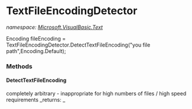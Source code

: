 ﻿
# TextFileEncodingDetector
_namespace: [Microsoft.VisualBasic.Text](N-Microsoft.VisualBasic.Text.md)_

Encoding fileEncoding = TextFileEncodingDetector.DetectTextFileEncoding("you file path",Encoding.Default);

### Methods

#### DetectTextFileEncoding
completely arbitrary - inappropriate for high numbers of files / high speed requirements
_returns: _



